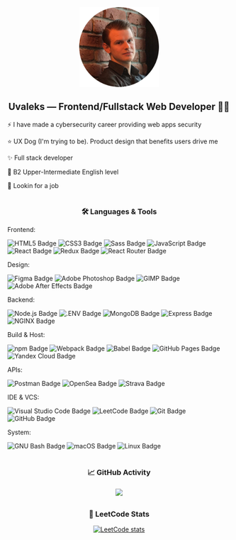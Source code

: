 <p align="center">
  <img src="uvaleks-avatar.png" alt="Uvaleks Avatar" width="180">
</p>

<h2 align="center">Uvaleks — Frontend/Fullstack Web Developer 👨‍💻</h2>
<p>⚡ I have made a cybersecurity career providing web apps security</p>
<p>⭐ UX Dog (I'm trying to be). Product design that benefits users drive me</p>
<p>✨ Full stack developer</p>
<p>💬 B2 Upper-Intermediate English level</p>
<p>👀 Lookin for a job</p>
<h1></h1>
<h3 align="center">🛠 Languages & Tools</h3>
<p align="center">

<p>Frontend:</p>

  ![HTML5 Badge](https://img.shields.io/badge/HTML5-E34F26?logo=html5&logoColor=fff&style=for-the-badge)
  ![CSS3 Badge](https://img.shields.io/badge/CSS3-1572B6?logo=css3&logoColor=fff&style=for-the-badge)
  ![Sass Badge](https://img.shields.io/badge/Sass-C69?logo=sass&logoColor=fff&style=for-the-badge)
  ![JavaScript Badge](https://img.shields.io/badge/JavaScript-F7DF1E?logo=javascript&logoColor=000&style=for-the-badge)
  ![React Badge](https://img.shields.io/badge/React-61DAFB?logo=react&logoColor=000&style=for-the-badge)
  ![Redux Badge](https://img.shields.io/badge/Redux-764ABC?logo=redux&logoColor=fff&style=for-the-badge)
  ![React Router Badge](https://img.shields.io/badge/React%20Router-CA4245?logo=reactrouter&logoColor=fff&style=for-the-badge)

<p>Design:</p>

  ![Figma Badge](https://img.shields.io/badge/Figma-black?logo=figma&logoColor=fff&style=for-the-badge)
  ![Adobe Photoshop Badge](https://img.shields.io/badge/Adobe%20Photoshop-31A8FF?logo=adobephotoshop&logoColor=fff&style=for-the-badge)
  ![GIMP Badge](https://img.shields.io/badge/GIMP-5C5543?logo=gimp&logoColor=fff&style=for-the-badge)
  ![Adobe After Effects Badge](https://img.shields.io/badge/Adobe%20After%20Effects-99F?logo=adobeaftereffects&logoColor=fff&style=for-the-badge)

<p>Backend:</p>

  ![Node.js Badge](https://img.shields.io/badge/Node.js-393?logo=nodedotjs&logoColor=fff&style=for-the-badge)
  ![.ENV Badge](https://img.shields.io/badge/.ENV-ECD53F?logo=dotenv&logoColor=000&style=for-the-badge)
  ![MongoDB Badge](https://img.shields.io/badge/MongoDB-47A248?logo=mongodb&logoColor=fff&style=for-the-badge)
  ![Express Badge](https://img.shields.io/badge/Express-000?logo=express&logoColor=fff&style=for-the-badge)
  ![NGINX Badge](https://img.shields.io/badge/NGINX-009639?logo=nginx&logoColor=fff&style=for-the-badge)

  <p>Build & Host:</p>
  
  ![npm Badge](https://img.shields.io/badge/npm-CB3837?logo=npm&logoColor=fff&style=for-the-badge)
  ![Webpack Badge](https://img.shields.io/badge/Webpack-8DD6F9?logo=webpack&logoColor=000&style=for-the-badge)
  ![Babel Badge](https://img.shields.io/badge/Babel-F9DC3E?logo=babel&logoColor=000&style=for-the-badge)
  ![GitHub Pages Badge](https://img.shields.io/badge/GitHub%20Pages-222?logo=githubpages&logoColor=fff&style=for-the-badge)
  ![Yandex Cloud Badge](https://img.shields.io/badge/Yandex%20Cloud-5282FF?logo=yandexcloud&logoColor=fff&style=for-the-badge)
  
<p>APIs:</p>

  ![Postman Badge](https://img.shields.io/badge/Postman-FF6C37?logo=postman&logoColor=fff&style=for-the-badge)
  ![OpenSea Badge](https://img.shields.io/badge/OpenSea-2081E2?logo=opensea&logoColor=fff&style=for-the-badge)
  ![Strava Badge](https://img.shields.io/badge/Strava-FC4C02?logo=strava&logoColor=fff&style=for-the-badge)


<p>IDE & VCS:</p>

  ![Visual Studio Code Badge](https://img.shields.io/badge/Visual%20Studio%20Code-007ACC?logo=visualstudiocode&logoColor=fff&style=for-the-badge)
  ![LeetCode Badge](https://img.shields.io/badge/LeetCode-FFA116?logo=leetcode&logoColor=fff&style=for-the-badge)
  ![Git Badge](https://img.shields.io/badge/Git-F05032?logo=git&logoColor=fff&style=for-the-badge)
  ![GitHub Badge](https://img.shields.io/badge/GitHub-181717?logo=github&logoColor=fff&style=for-the-badge)

<p>System:</p>

  ![GNU Bash Badge](https://img.shields.io/badge/GNU%20Bash-4EAA25?logo=gnubash&logoColor=fff&style=for-the-badge)
  ![macOS Badge](https://img.shields.io/badge/macOS-000?logo=macos&logoColor=fff&style=for-the-badge)
  ![Linux Badge](https://img.shields.io/badge/Linux-FCC624?logo=linux&logoColor=000&style=for-the-badge)
  
</p>
<h1></h1>
<h3 align="center">📈 GitHub Activity</h3>
<div align="center" id="stat">
  <a href="https://github.com/uvaleks">
    <img style="margin:5px" src="https://github-profile-summary-cards.vercel.app/api/cards/profile-details?username=uvaleks&theme=dark"/>
  </a>  
</div>
<h3 align="center">🎯 LeetCode Stats</h3>
<div align="center">
  
  [![LeetCode stats](https://leetcode-stats-six.vercel.app/?username=Uvaleks&theme=dark)](https://github.com/KnlnKS/leetcode-stats)
  
</div>
